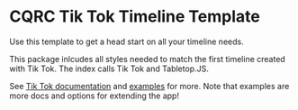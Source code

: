 # CQRC Tik Tok Timeline Template

Use this template to get a head start on all your timeline needs.

This package inlcudes all styles needed to match the first timeline created with Tik Tok. The index calls Tik Tok and Tabletop.JS.

See [Tik Tok documentation](https://datanews.github.io/tik-tok) and [examples](https://datanews.github.io/tik-tok/examples/) for more. Note that examples are more docs and options for extending the app!